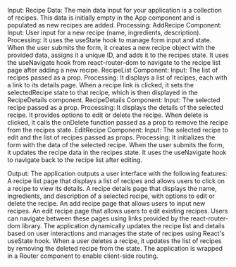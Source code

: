 Input:
Recipe Data: The main data input for your application is a collection of recipes. This data is initially empty in the App component and is populated as new recipes are added.
Processing:
AddRecipe Component:
Input: User input for a new recipe (name, ingredients, description).
Processing:
It uses the useState hook to manage form input and state.
When the user submits the form, it creates a new recipe object with the provided data, assigns it a unique ID, and adds it to the recipes state.
It uses the useNavigate hook from react-router-dom to navigate to the recipe list page after adding a new recipe.
RecipeList Component:
Input: The list of recipes passed as a prop.
Processing:
It displays a list of recipes, each with a link to its details page.
When a recipe link is clicked, it sets the selectedRecipe state to that recipe, which is then displayed in the RecipeDetails component.
RecipeDetails Component:
Input: The selected recipe passed as a prop.
Processing:
It displays the details of the selected recipe.
It provides options to edit or delete the recipe. When delete is clicked, it calls the onDelete function passed as a prop to remove the recipe from the recipes state.
EditRecipe Component:
Input: The selected recipe to edit and the list of recipes passed as props.
Processing:
It initializes the form with the data of the selected recipe.
When the user submits the form, it updates the recipe data in the recipes state.
It uses the useNavigate hook to navigate back to the recipe list after editing.


Output:
The application outputs a user interface with the following features:
A recipe list page that displays a list of recipes and allows users to click on a recipe to view its details.
A recipe details page that displays the name, ingredients, and description of a selected recipe, with options to edit or delete the recipe.
An add recipe page that allows users to input new recipes.
An edit recipe page that allows users to edit existing recipes.
Users can navigate between these pages using links provided by the react-router-dom library.
The application dynamically updates the recipe list and details based on user interactions and manages the state of recipes using React's useState hook.
When a user deletes a recipe, it updates the list of recipes by removing the deleted recipe from the state.
The application is wrapped in a Router component to enable client-side routing.

